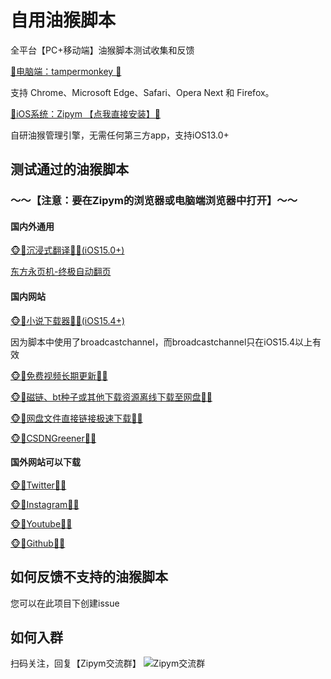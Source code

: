 # 自用油猴脚本
全平台【PC+移动端】油猴脚本测试收集和反馈

[🐒电脑端：tampermonkey 🐒](https://www.tampermonkey.net/)

支持 Chrome、Microsoft Edge、Safari、Opera Next 和 Firefox。

[🐒iOS系统：Zipym 【点我直接安装】🐒](https://apps.apple.com/cn/app/id1661537823)

自研油猴管理引擎，无需任何第三方app，支持iOS13.0+


## 测试通过的油猴脚本

### ～～【注意：要在Zipym的浏览器或电脑端浏览器中打开】～～

#### 国内外通用
[🐵🐒沉浸式翻译🐒🐵(iOS15.0+)](https://greasyfork.org/zh-CN/scripts/457196-immersive-translate)

[东方永页机-终极自动翻页](https://greasyfork.org/zh-CN/scripts/438684-pagetual)

#### 国内网站

[🐵🐒小说下载器🐒🐵(iOS15.4+)](https://greasyfork.org/zh-CN/scripts/406070-%E5%B0%8F%E8%AF%B4%E4%B8%8B%E8%BD%BD%E5%99%A8)

因为脚本中使用了broadcastchannel，而broadcastchannel只在iOS15.4以上有效

[🐵🐒免费视频长期更新🐒🐵](https://greasyfork.org/zh-CN/scripts/438657-全网vip视频免费破解-专注一个脚本只做一件事件-长期更新-放心使用)

[🐵🐒磁链、bt种子或其他下载资源离线下载至网盘🐒🐵](https://greasyfork.org/zh-CN/scripts/22590-easy-offline)

[🐵🐒网盘文件直接链接极速下载🐒🐵](https://greasyfork.org/zh-CN/scripts/370634-%E6%87%92%E4%BA%BA%E4%B8%93%E7%94%A8-%E5%85%A8%E7%BD%91vip%E8%A7%86%E9%A2%91%E5%85%8D%E8%B4%B9%E7%A0%B4%E8%A7%A3%E5%8E%BB%E5%B9%BF%E5%91%8A-%E5%85%A8%E7%BD%91%E9%9F%B3%E4%B9%90%E7%9B%B4%E6%8E%A5%E4%B8%8B%E8%BD%BD-%E7%9F%A5%E4%B9%8E%E5%A2%9E%E5%BC%BA-%E7%9F%AD%E8%A7%86%E9%A2%91%E6%97%A0%E6%B0%B4%E5%8D%B0%E4%B8%8B%E8%BD%BD-%E7%99%BE%E5%BA%A6%E7%BD%91%E7%9B%98%E7%9B%B4%E6%8E%A5%E4%B8%8B%E8%BD%BD%E7%AD%89%E5%A4%9A%E5%8A%9F%E8%83%BD%E5%B7%A5%E5%85%B7%E7%AE%B1-%E5%8A%9F%E8%83%BD%E5%8F%AF%E7%8B%AC%E7%AB%8B%E5%BC%80%E5%85%B3-%E9%95%BF%E6%9C%9F%E6%9B%B4%E6%96%B0-%E6%94%BE%E5%BF%83%E4%BD%BF%E7%94%A8-v6)

[🐵🐒CSDNGreener🐒🐵](https://greasyfork.org/zh-CN/scripts/378351-%E6%8C%81%E7%BB%AD%E6%9B%B4%E6%96%B0-csdn%E5%B9%BF%E5%91%8A%E5%AE%8C%E5%85%A8%E8%BF%87%E6%BB%A4-%E4%BA%BA%E6%80%A7%E5%8C%96%E8%84%9A%E6%9C%AC%E4%BC%98%E5%8C%96-%E4%B8%8D%E7%94%A8%E5%86%8D%E7%99%BB%E5%BD%95%E4%BA%86-%E8%AE%A9%E4%BD%A0%E4%BD%93%E9%AA%8C%E4%BB%A4%E4%BA%BA%E6%83%8A%E5%96%9C%E7%9A%84%E5%B4%AD%E6%96%B0csdn)

#### 国外网站可以下载

[🐵🐒Twitter🐒🐵](https://greasyfork.org/zh-CN/scripts/423001-twitter-media-downloader)

[🐵🐒Instagram🐒🐵](https://greasyfork.org/en/scripts/406535-instagram-download-button)

[🐵🐒Youtube🐒🐵](https://greasyfork.org/en/scripts/369400-local-youtube-downloader)

[🐵🐒Github🐒🐵](https://greasyfork.org/zh-CN/scripts/412245-github-%E5%A2%9E%E5%BC%BA-%E9%AB%98%E9%80%9F%E4%B8%8B%E8%BD%BD)


## 如何反馈不支持的油猴脚本

您可以在此项目下创建issue

## 如何入群
扫码关注，回复【Zipym交流群】
![Zipym交流群](https://zoepro.github.io/zoe-wechat.jpg)
